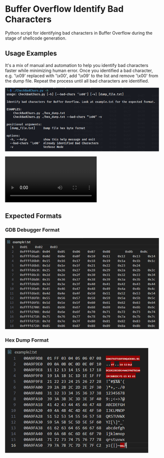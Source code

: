 # Buffer Overflow Identify Bad Characters
Python script for identifying bad characters in Buffer Overflow during the stage of shellcode generation.

## Usage Examples
It's a mix of manual and automation to help you identify bad characters faster while minimizing human error. Once you identified a bad character, e.g. '\x09' replaced with '\x00', add '\x09' to the list and remove '\x00' from the dump file. Repeat the process until all bad characters are identified. <br>

![alt text](Images/usage.png)

<video controls src="Images/demo.mp4" title="Title"></video>

## Expected Formats
### GDB Debugger Format
![alt text](Images/gdb.png)

### Hex Dump Format
![!\[alt text\](Images/usage.png)](Images/hex_dump.png)